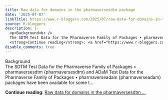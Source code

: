 ```yaml
---
title: Raw data for domains in the pharmaversesdtm package
date: '2025-07-07'
linkTitle: https://www.r-bloggers.com/2025/07/raw-data-for-domains-in-the-pharmaversesdtm-package/
source: R-bloggers
description: |-
  <p>Background<br />
  The SDTM Test Data for the Pharmaverse Family of Packages • pharmaversesdtm {pharmaversesdtm} and ADaM Test Data for the Pharmaverse Family of Packages • pharmaverseadam {pharmaverseadam} packages have been available for some t...</p>
  <strong>Continue reading</strong>: <a href="https://www.r-bloggers.com/2025/07/raw-data-for-domains-in-the-pharmaversesdtm-package/">Raw data for domains in the pharmaversesdtm ...
disable_comments: true
---
```

<p>Background<br />
The SDTM Test Data for the Pharmaverse Family of Packages • pharmaversesdtm {pharmaversesdtm} and ADaM Test Data for the Pharmaverse Family of Packages • pharmaverseadam {pharmaverseadam} packages have been available for some t...</p>
<strong>Continue reading</strong>: <a href="https://www.r-bloggers.com/2025/07/raw-data-for-domains-in-the-pharmaversesdtm-package/">Raw data for domains in the pharmaversesdtm ...